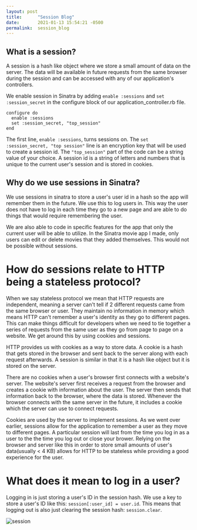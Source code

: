 ```yaml
---
layout: post
title:      "Session Blog"
date:       2021-01-13 15:54:21 -0500
permalink:  session_blog
---
```



## What is a session?

A session is a hash like object where we store a small amount of data on the server.  The data will be available in future requests from the same browser during the session and can be accessed with any of our application's controllers.  

We enable session in Sinatra by adding `enable :sessions` and `set :session_secret` in the configure block of our application_controller.rb file.  

```
configure do
  enable :sessions
  set :session_secret, "top_session"
end
```

The first line, `enable :sessions`, turns sessions on.  The `set :session_secret, "top session"` line is an encryption key that will be used to create a session id.  The `"top_session"` part of the code can be a string value of your choice.  A session id is a string of letters and numbers that is unique to the current user's session and is stored in cookies. 

## Why do we use sessions in Sinatra?

We use sessions in sinatra to store a user's user id in a hash so the app will remember them in the future.  We use this to log users in.  This way the user does not have to log in each time they go to a new page and are able to do things that would require remembering the user.  

We are also able to code in specific features for the app that only the current user will be able to utilize.  In the Sinatra movie app I made, only users can edit or delete movies that they added themselves.  This would not be possible without sessions.   
# How do sessions relate to HTTP being a stateless protocol?

When we say stateless protocol we mean that HTTP requests are independent, meaning a server can't tell if 2 different requests came from the same browser or user.  They maintain no information in memory which means HTTP can't remember a user's identity as they go to different pages.  This can make things difficult for developers when we need to tie together a series of requests from the same user as they go from page to page on a website.  We get around this by using cookies and sessions.    

HTTP provides us with cookies as a way to store data. A cookie is a hash that gets stored in the browser and sent back to the server along with each request afterwards.  A session is similar in that it is a hash like object but it is stored on the server.    

There are no cookies when a user's browser first connects with a website's server.  The website's server first receives a request from the browser and creates a cookie with information about the user.  The server then sends that information back to the browser, where the data is stored.  Whenever the browser connects with the same server in the future, it includes a cookie which the server can use to connect requests.           

Cookies are used by the server to implement sessions.  As we went over earlier, sessions allow for the application to remember a user as they move to different pages.  A particular session will last from the time you log in as a user to the the time you log out or close your brower.  Relying on the browser and server like this in order to store small amounts of user's data(usually < 4 KB) allows for HTTP to be stateless while providing a good experience for the user.  
# What does it mean to log in a user?
Logging in is just storing a user's ID in the session hash.  We use a key to store a user's ID like this: `session[:user_id] = user.id`.  This means that logging out is also just clearing the session hash: `session.clear`.    
 

![session](https://imgur.com/a/gXtDNqH)
